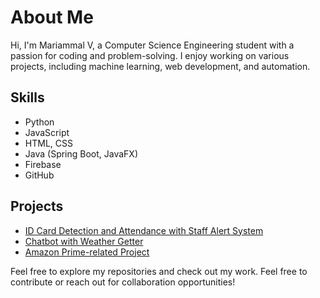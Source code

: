 # About Me

Hi, I'm Mariammal V, a Computer Science Engineering student with a passion for coding and problem-solving. I enjoy working on various projects, including machine learning, web development, and automation.

## Skills
- Python
- JavaScript
- HTML, CSS
- Java (Spring Boot, JavaFX)
- Firebase
- GitHub

## Projects
- [ID Card Detection and Attendance with Staff Alert System](https://github.com/<your-username>/ID-Card-Detection)
- [Chatbot with Weather Getter](https://github.com/<your-username>/chatbot-weather)
- [Amazon Prime-related Project](https://github.com/<your-username>/amazon-prime)

Feel free to explore my repositories and check out my work. Feel free to contribute or reach out for collaboration opportunities!
